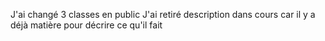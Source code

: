J'ai changé 3 classes en public
J'ai retiré description dans cours car il y a déjà matière pour décrire ce qu'il fait
